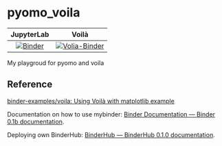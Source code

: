 # pyomo_voila

| JupyterLab | Voilà |
| :-----------------------: | :---------------------: |
|[![Binder](https://mybinder.org/badge_logo.svg)](https://mybinder.org/v2/gh/ZS-Gao/pyomo_voila/HEAD) |[![Volia-Binder](https://mybinder.org/badge_logo.svg)](https://mybinder.org/v2/gh/ZS-Gao/pyomo_voila/HEAD?urlpath=voila%2Frender%2Fwl_csv.ipynb) |

My playgroud for pyomo and voila


## Reference

[binder-examples/voila: Using Voilà with matplotlib example](https://github.com/binder-examples/voila)

Documentation on how to use mybinder: [Binder Documentation — Binder 0.1b documentation](https://mybinder.readthedocs.io/en/latest/).

Deploying own BinderHub: [BinderHub — BinderHub 0.1.0 documentation](https://binderhub.readthedocs.io/en/latest/).